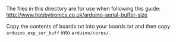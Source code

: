 The files in this directory are for use when following this guide:
http://www.hobbytronics.co.uk/arduino-serial-buffer-size

Copy the contents of boards.txt into your boards.txt and then copy `arduino_exp_ser_buff` into `arduino/cores/`.